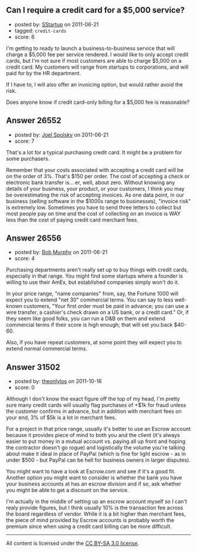 ## Can I require a credit card for a $5,000 service?

- posted by: [SStartup](https://stackexchange.com/users/-1/11380-sstartup) on 2011-06-21
- tagged: `credit-cards`
- score: 6

I'm getting to ready to launch a business-to-business service that will charge a $5,000 fee per service rendered. I would like to only accept credit cards, but I'm not sure if most customers are able to charge $5,000 on a credit card.  My customers will range from startups to corporations, and will paid for by the HR department.

If I have to, I will also offer an invoicing option, but would rather avoid the risk.

Does anyone know if credit card-only billing for a $5,000 fee is reasonable?


## Answer 26552

- posted by: [Joel Spolsky](https://stackexchange.com/users/-1/4335-joel-spolsky) on 2011-06-21
- score: 7

That's a lot for a typical purchasing credit card. It might be a problem for some purchasers.

Remember that your costs associated with accepting a credit card will be on the order of 3%. That's $150 per order. The cost of accepting a check or electronic bank transfer is... er, well, about zero. Without knowing any details of your business, your product, or your customers, I think you may be overestimating the risk of accepting invoices. As one data point, in our business (selling software in the $1000s range to businesses), "invoice risk" is extremely low. Sometimes you have to send three letters to collect but most people pay on time and the cost of collecting on an invoice is WAY less than the cost of paying credit card merchant fees.


## Answer 26556

- posted by: [Bob Murphy](https://stackexchange.com/users/-1/5778-bob-murphy) on 2011-06-21
- score: 4

Purchasing departments aren't really set up to buy things with credit cards, especially in that range. You might find some startups where a founder is willing to use their AmEx, but established companies simply won't do it.

In your price range, "name companies" from, say, the Fortune 1000 will expect you to extend "net 30" commercial terms. You can say to less well-known customers, "Your first order must be paid in advance; you can use a wire transfer, a cashier's check drawn on a US bank, or a credit card." Or, if they seem like good folks, you can run a D&B on them and extend commercial terms if their score is high enough; that will set you back $40-60.

Also, if you have repeat customers, at some point they will expect you to extend normal commercial terms.


## Answer 31502

- posted by: [theonlylos](https://stackexchange.com/users/-1/11985-theonlylos) on 2011-10-16
- score: 0

Although I don't know the exact figure off the top of my head, I'm pretty sure many credit cards will usually flag purchases of +$1k for fraud unless the customer confirms in advance, but in addition with merchant fees on your end, 3% of $5k is a lot in merchant fees.

For a project in that price range, usually it's better to use an Escrow account because it provides piece of mind to both you and the client (it's always easier to put money in a mutual account vs. paying all up front and hoping the contractor doesn't go rogue) and logistically the volume you're talking about make it ideal in place of PayPal (which is fine for light escrow - as in under $500 - but PayPal can be hell for business owners in larger disputes).

You might want to have a look at Escrow.com and see if it's a good fit. Another option you might want to consider is whether the bank you have your business accounts at has an escrow division and if so, ask whether you might be able to get a discount on the service.

I'm actually in the middle of setting up an escrow account myself so I can't realy provide figures, but I think usually 10% is the transaction fee across the board regardless of vendor. While it is a bit higher than merchant fees, the piece of mind provided by Escrow accounts is probably worth the premium since when using a credit card billing can be more difficult.



---

All content is licensed under the [CC BY-SA 3.0 license](https://creativecommons.org/licenses/by-sa/3.0/).
